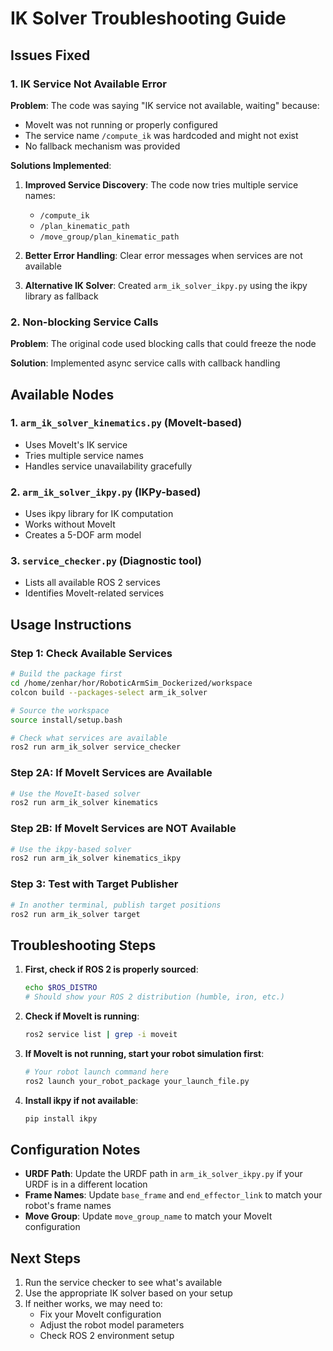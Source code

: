 # IK Solver Troubleshooting Guide

## Issues Fixed

### 1. IK Service Not Available Error

**Problem**: The code was saying "IK service not available, waiting" because:
- MoveIt was not running or properly configured
- The service name `/compute_ik` was hardcoded and might not exist
- No fallback mechanism was provided

**Solutions Implemented**:

1. **Improved Service Discovery**: The code now tries multiple service names:
   - `/compute_ik`
   - `/plan_kinematic_path`
   - `/move_group/plan_kinematic_path`

2. **Better Error Handling**: Clear error messages when services are not available

3. **Alternative IK Solver**: Created `arm_ik_solver_ikpy.py` using the ikpy library as fallback

### 2. Non-blocking Service Calls

**Problem**: The original code used blocking calls that could freeze the node

**Solution**: Implemented async service calls with callback handling

## Available Nodes

### 1. `arm_ik_solver_kinematics.py` (MoveIt-based)
- Uses MoveIt's IK service
- Tries multiple service names
- Handles service unavailability gracefully

### 2. `arm_ik_solver_ikpy.py` (IKPy-based)
- Uses ikpy library for IK computation
- Works without MoveIt
- Creates a 5-DOF arm model

### 3. `service_checker.py` (Diagnostic tool)
- Lists all available ROS 2 services
- Identifies MoveIt-related services

## Usage Instructions

### Step 1: Check Available Services
```bash
# Build the package first
cd /home/zenhar/hor/RoboticArmSim_Dockerized/workspace
colcon build --packages-select arm_ik_solver

# Source the workspace
source install/setup.bash

# Check what services are available
ros2 run arm_ik_solver service_checker
```

### Step 2A: If MoveIt Services are Available
```bash
# Use the MoveIt-based solver
ros2 run arm_ik_solver kinematics
```

### Step 2B: If MoveIt Services are NOT Available
```bash
# Use the ikpy-based solver
ros2 run arm_ik_solver kinematics_ikpy
```

### Step 3: Test with Target Publisher
```bash
# In another terminal, publish target positions
ros2 run arm_ik_solver target
```

## Troubleshooting Steps

1. **First, check if ROS 2 is properly sourced**:
   ```bash
   echo $ROS_DISTRO
   # Should show your ROS 2 distribution (humble, iron, etc.)
   ```

2. **Check if MoveIt is running**:
   ```bash
   ros2 service list | grep -i moveit
   ```

3. **If MoveIt is not running, start your robot simulation first**:
   ```bash
   # Your robot launch command here
   ros2 launch your_robot_package your_launch_file.py
   ```

4. **Install ikpy if not available**:
   ```bash
   pip install ikpy
   ```

## Configuration Notes

- **URDF Path**: Update the URDF path in `arm_ik_solver_ikpy.py` if your URDF is in a different location
- **Frame Names**: Update `base_frame` and `end_effector_link` to match your robot's frame names
- **Move Group**: Update `move_group_name` to match your MoveIt configuration

## Next Steps

1. Run the service checker to see what's available
2. Use the appropriate IK solver based on your setup
3. If neither works, we may need to:
   - Fix your MoveIt configuration
   - Adjust the robot model parameters
   - Check ROS 2 environment setup
